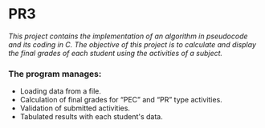 # PR3
_This project contains the implementation of an algorithm in pseudocode and its coding in C. The objective of this project is to calculate and display the final grades of each student using the activities of a subject._

### The program manages:
- Loading data from a file.
- Calculation of final grades for “PEC” and “PR” type activities.
- Validation of submitted activities.
- Tabulated results with each student's data.
